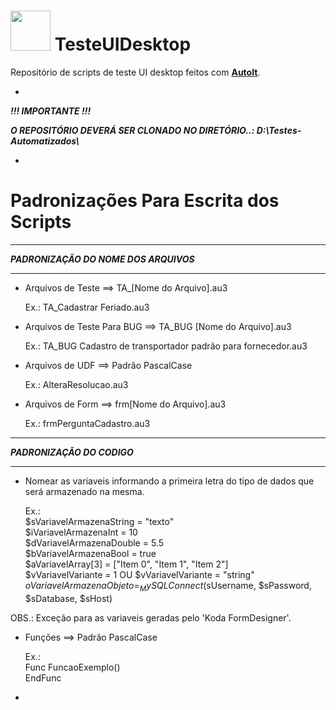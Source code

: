 # <img width="64px" height="64px" src="https://chocolatey.org/content/packageimages/autoit.3.3.14.2.png"/> TesteUIDesktop
Repositório de scripts de teste UI desktop feitos com <a href="https://www.autoitscript.com/cgi-bin/getfile.pl?../autoit3/scite/download/SciTE4AutoIt3.exe" target="_blank"><b>AutoIt</b></a>.

-

<b><i>!!! IMPORTANTE !!!</i></b>

<b><i> O REPOSITÓRIO DEVERÁ SER CLONADO NO DIRETÓRIO..: D:\Testes-Automatizados\\</i></b>

-

# Padronizações Para Escrita dos Scripts

***************************************
<b><i>PADRONIZAÇÃO DO NOME DOS ARQUIVOS</i></b>
***************************************
	
* Arquivos de Teste ==> TA_[Nome do Arquivo].au3

	Ex.: TA_Cadastrar Feriado.au3
	
* Arquivos de Teste Para BUG ==> TA_BUG [Nome do Arquivo].au3

	Ex.: TA_BUG Cadastro de transportador padrão para fornecedor.au3
	
* Arquivos de UDF ==> Padrão PascalCase

	Ex.: AlteraResolucao.au3
	
* Arquivos de Form ==> frm[Nome do Arquivo].au3

	Ex.: frmPerguntaCadastro.au3

**************************
<b><i>PADRONIZAÇÃO DO CODIGO</i></b>
**************************

* Nomear as variaveis informando a primeira letra do tipo de dados que será armazenado na mesma.
 
	Ex.:<br>
		$sVariavelArmazenaString = "texto"<br>
		$iVariavelArmazenaInt = 10<br>
		$dVariavelArmazenaDouble = 5.5<br>
		$bVariavelArmazenaBool = true<br>
		$aVariavelArray[3] = ["Item 0", "Item 1", "Item 2"]<br>
		$vVariavelVariante = 1 OU $vVariavelVariante = "string"<br>
		$oVariavelArmazenaObjeto = _MySQLConnect($sUsername, $sPassword, $sDatabase, $sHost)
		
OBS.: Exceção para as variaveis geradas pelo 'Koda FormDesigner'.		

* Funções ==> Padrão PascalCase

	Ex.:<br> 
		Func FuncaoExemplo()		
		EndFunc
		
-
